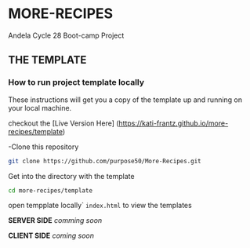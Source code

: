 
# MORE-RECIPES

Andela Cycle 28 Boot-camp Project

## THE TEMPLATE

### How to run project template locally

These instructions will get you a copy of the template up and running on your local machine.

checkout the [Live Version Here] (https://kati-frantz.github.io/more-recipes/template)

-Clone this repository
```bash
git clone https://github.com/purpose50/More-Recipes.git
```
Get into the directory with the template
```bash
cd more-recipes/template
```
open tempplate locally`
```index.html``` to view the templates


**SERVER SIDE**
*comming soon*

**CLIENT SIDE**
*coming soon*
